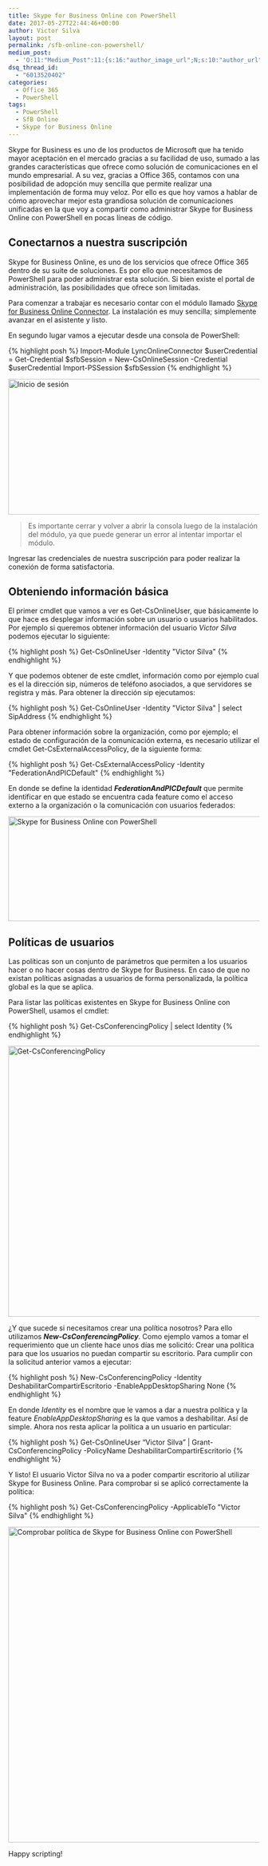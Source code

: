 ```yaml
---
title: Skype for Business Online con PowerShell
date: 2017-05-27T22:44:46+00:00
author: Victor Silva
layout: post
permalink: /sfb-online-con-powershell/
medium_post:
  - 'O:11:"Medium_Post":11:{s:16:"author_image_url";N;s:10:"author_url";N;s:11:"byline_name";N;s:12:"byline_email";N;s:10:"cross_link";s:2:"no";s:2:"id";N;s:21:"follower_notification";s:3:"yes";s:7:"license";s:19:"all-rights-reserved";s:14:"publication_id";s:2:"-1";s:6:"status";s:4:"none";s:3:"url";N;}'
dsq_thread_id:
  - "6013520402"
categories:
  - Office 365
  - PowerShell
tags:
  - PowerShell
  - SfB Online
  - Skype for Business Online
---
```

Skype for Business es uno de los productos de Microsoft que ha tenido mayor aceptación en el mercado gracias a su facilidad de uso, sumado a las grandes características que ofrece como solución de comunicaciones en el mundo empresarial. A su vez, gracias a Office 365, contamos con una posibilidad de adopción muy sencilla que permite realizar una implementación de forma muy veloz. Por ello es que hoy vamos a hablar de cómo aprovechar mejor esta grandiosa solución de comunicaciones unificadas en la que voy a compartir como administrar Skype for Business Online con PowerShell en pocas líneas de código.

## Conectarnos a nuestra suscripción

Skype for Business Online, es uno de los servicios que ofrece Office 365 dentro de su suite de soluciones. Es por ello que necesitamos de PowerShell para poder administrar esta solución. Si bien existe el portal de administración, las posibilidades que ofrece son limitadas.

Para comenzar a trabajar es necesario contar con el módulo llamado [Skype for Business Online Connector](https://www.microsoft.com/en-us/download/details.aspx?id=39366). La instalación es muy sencilla; simplemente avanzar en el asistente y listo.

En segundo lugar vamos a ejecutar desde una consola de PowerShell:

{% highlight posh %}
Import-Module LyncOnlineConnector
$userCredential = Get-Credential
$sfbSession = New-CsOnlineSession -Credential $userCredential
Import-PSSession $sfbSession
{% endhighlight %}

<img src="https://cu0o0a-ch3302.files.1drv.com/y4mSlsFvAZ4LB2w7mafjO1psyGObpRAmbhZMVh9HDHs9FIAWrVmEVL4uLqL4XgpqFpjXo_jUMEcS2biSbDMb_UdkOgMwsKCkF35wiO9uYIqqcWdssjKwWXGrPpgdh-c9NekOzYD_KBrOrIjY7nswTNuQzjAPlwprZAEuaVvogoWKNRuGEbKQgQHf8idg0DaItq4QSQCXH6WMCTSQ5d0LhHHXw?width=858&#038;height=272&#038;cropmode=none" width="858" height="272" alt="Inicio de sesión" class="alignnone size-medium" />

> Es importante cerrar y volver a abrir la consola luego de la instalación del módulo, ya que puede generar un error al intentar importar el módulo.

Ingresar las credenciales de nuestra suscripción para poder realizar la conexión de forma satisfactoria.

## Obteniendo información básica

El primer cmdlet que vamos a ver es Get-CsOnlineUser, que básicamente lo que hace es desplegar información sobre un usuario o usuarios habilitados. Por ejemplo si queremos obtener información del usuario _Victor Silva_ podemos ejecutar lo siguiente:

{% highlight posh %}
Get-CsOnlineUser -Identity "Victor Silva"
{% endhighlight %}

Y que podemos obtener de este cmdlet, información como por ejemplo cual es el la dirección sip, números de teléfono asociados, a que servidores se registra y más. Para obtener la dirección sip ejecutamos:

{% highlight posh %}
Get-CsOnlineUser -Identity "Victor Silva" | select SipAddress
{% endhighlight %}

Para obtener información sobre la organización, como por ejemplo; el estado de configuración de la comunicación externa, es necesario utilizar el cmdlet Get-CsExternalAccessPolicy, de la siguiente forma:

{% highlight posh %}
Get-CsExternalAccessPolicy -Identity "FederationAndPICDefault"
{% endhighlight %}

En donde se define la identidad **_FederationAndPICDefault_** que permite identificar en que estado se encuentra cada feature como el acceso externo a la organización o la comunicación con usuarios federados:

<img src="https://cu0q0a-ch3302.files.1drv.com/y4mfl3pqqFLk241SVJu6jkCFsJSH9YlxMQYw6B2wkm9Ot7gl7Vf59KRy476ibH0dKGAdDKuv3rl3Crwptt0hEe7xLQ90CyA1sVGJgfhq2rnW-ErP2BJYmur9S1GzJ6lhWzrEoo7ZiaJrqUFVQ9T4DotP1Y7wfw6j679k7SVrePPcC2ejf2POjOjC-xcF2ilGua2AN_9vDInrqlpt8WEYaomUQ?width=673&#038;height=210&#038;cropmode=none" width="673" height="210" alt="Skype for Business Online con PowerShell" class="alignnone size-medium" />

## Políticas de usuarios

Las políticas son un conjunto de parámetros que permiten a los usuarios hacer o no hacer cosas dentro de Skype for Business. En caso de que no existan políticas asignadas a usuarios de forma personalizada, la política global es la que se aplica.

Para listar las políticas existentes en Skype for Business Online con PowerShell, usamos el cmdlet:

{% highlight posh %}
Get-CsConferencingPolicy | select Identity
{% endhighlight %}

<img src="https://cu0p0a-ch3302.files.1drv.com/y4m28MrdsyJPm5Jbg0GjVYpv-Cc47MTrRX8EpagZ_m5Iyad7XEyKkwmdOhle8DaNSCov6vMZcaZpVqfHxeCRBzIQXoUHsXIdpWFMUjRkenI8NtegiMdTAe4AnO1vhWjEvL3GoitELAqkpM1X9_1R25cf66sH6vCv11nNXpKLeGCFOhjJGzmWFwGaY-Y7dm9DEDj8f4Erg0X_G7nptnWQJmbYw?width=926&#038;height=543&#038;cropmode=none" width="926" height="543" alt="Get-CsConferencingPolicy" class="alignnone size-medium" />

¿Y que sucede si necesitamos crear una política nosotros? Para ello utilizamos **_New-CsConferencingPolicy_**. Como ejemplo vamos a tomar el requerimiento que un cliente hace unos días me solicitó: Crear una política para que los usuarios no puedan compartir su escritorio. Para cumplir con la solicitud anterior vamos a ejecutar:

{% highlight posh %}
New-CsConferencingPolicy -Identity DeshabilitarCompartirEscritorio -EnableAppDesktopSharing None
{% endhighlight %}

En donde _Identity_ es el nombre que le vamos a dar a nuestra política y la feature _EnableAppDesktopSharing_ es la que vamos a deshabilitar. Así de simple. Ahora nos resta aplicar la política a un usuario en particular:

{% highlight posh %}
Get-CsOnlineUser “Victor Silva” | Grant-CsConferencingPolicy -PolicyName DeshabilitarCompartirEscritorio
{% endhighlight %}

Y listo! El usuario Victor Silva no va a poder compartir escritorio al utilizar Skype for Business Online. Para comprobar si se aplicó correctamente la política:

{% highlight posh %}
Get-CsConferencingPolicy -ApplicableTo "Victor Silva"
{% endhighlight %}

<img src="https://dp0x0a-ch3302.files.1drv.com/y4mHIIPS15-3-JexQj-ZQ8ED18RX96Yr-5fdEE6iIalLZ03xk_nHISsciDVEn-qhVYH2YFP6V26c-V0Qk9lc7Uh6pWWWpTvCtlsdSh3KNQvrRB87U-QAUgumHv_bhdt_AHvOUAlqAuaF_wKgFw3tGWFDmGCpVbSGgXkZx80md_WXWU7lj9q1dqmftWJwRRiBhMuQpQQo-KFW8jmNHDVx2h2UA?width=859&#038;height=633&#038;cropmode=none" width="859" height="633" alt="Comprobar política de Skype for Business Online con PowerShell" class="alignnone size-medium" />

Happy scripting!